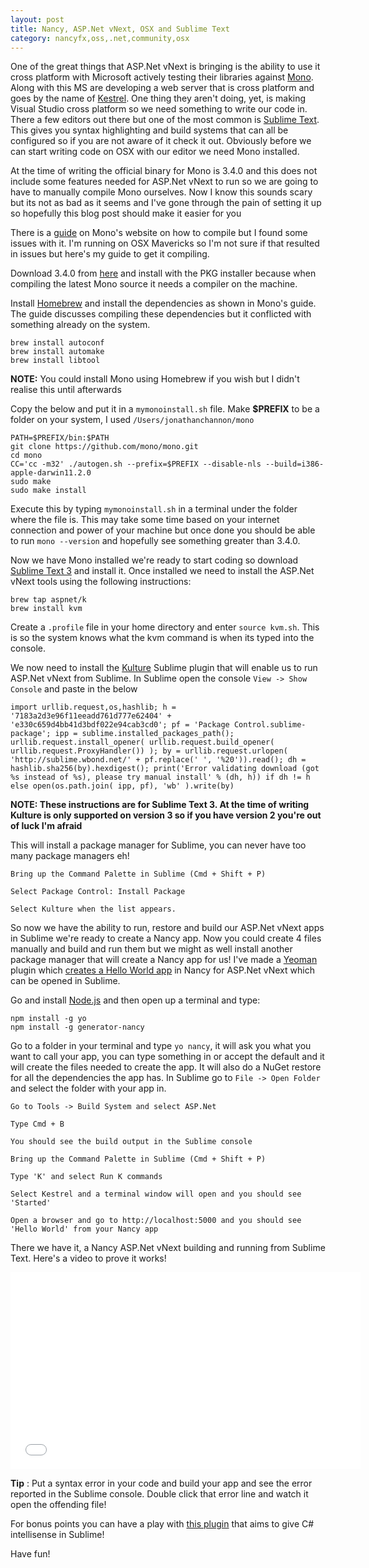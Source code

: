 ```yaml
---
layout: post
title: Nancy, ASP.Net vNext, OSX and Sublime Text
category: nancyfx,oss,.net,community,osx
---
```

One of the great things that ASP.Net vNext is bringing is the ability to use it cross platform with Microsoft actively testing their libraries against [Mono][2].  Along with this MS are developing a web server that is cross platform and goes by the name of [Kestrel][5].  One thing they aren't doing, yet, is making Visual Studio cross platform so we need something to write our code in.  There a few editors out there but one of the most common is [Sublime Text][4].  This gives you syntax highlighting and build systems that can all be configured so if you are not aware of it check it out.  Obviously before we can start writing code on OSX with our editor we need Mono installed.

At the time of writing the official binary for Mono is 3.4.0 and this does not include some features needed for ASP.Net vNext to run so we are going to have to manually compile Mono ourselves.  Now I know this sounds scary but its not as bad as it seems and I've gone through the pain of setting it up so hopefully this blog post should make it easier for you

There is a [guide][6] on Mono's website on how to compile but I found some issues with it.  I'm running on OSX Mavericks so I'm not sure if that resulted in issues but here's my guide to get it compiling.

<!--excerpt-->
Download 3.4.0 from [here][7] and install with the PKG installer because when compiling the latest Mono source it needs a compiler on the machine.

Install [Homebrew][8] and install the dependencies as shown in Mono's guide. The guide discusses compiling these dependencies but it conflicted with something already on the system.

    brew install autoconf
    brew install automake
    brew install libtool

**NOTE:** You could install Mono using Homebrew if you wish but I didn't realise this until afterwards

Copy the below and put it in a `mymonoinstall.sh` file. Make **$PREFIX** to be a folder on your system, I used `/Users/jonathanchannon/mono`

    PATH=$PREFIX/bin:$PATH
    git clone https://github.com/mono/mono.git
    cd mono
    CC='cc -m32' ./autogen.sh --prefix=$PREFIX --disable-nls --build=i386-apple-darwin11.2.0
    sudo make
    sudo make install

Execute this by typing `mymonoinstall.sh` in a terminal under the folder where the file is. This may take some time based on your internet connection and power of your machine but once done you should be able to run `mono --version` and hopefully see something greater than 3.4.0.

Now we have Mono installed we're ready to start coding so download [Sublime Text 3][4] and install it.  Once installed we need to install the ASP.Net vNext tools using the following instructions:

    brew tap aspnet/k
    brew install kvm

Create a `.profile` file in your home directory and enter `source kvm.sh`. This is so the system knows what the kvm command is when its typed into the console.
    
We now need to install the [Kulture][9] Sublime plugin that will enable us to run ASP.Net vNext from Sublime.  In Sublime open the console `View -> Show Console` and paste in the below

    import urllib.request,os,hashlib; h = '7183a2d3e96f11eeadd761d777e62404' + 'e330c659d4bb41d3bdf022e94cab3cd0'; pf = 'Package Control.sublime-package'; ipp = sublime.installed_packages_path(); urllib.request.install_opener( urllib.request.build_opener( urllib.request.ProxyHandler()) ); by = urllib.request.urlopen( 'http://sublime.wbond.net/' + pf.replace(' ', '%20')).read(); dh = hashlib.sha256(by).hexdigest(); print('Error validating download (got %s instead of %s), please try manual install' % (dh, h)) if dh != h else open(os.path.join( ipp, pf), 'wb' ).write(by)

**NOTE: These instructions are for Sublime Text 3. At the time of writing Kulture is only supported on version 3 so if you have version 2 you're out of luck I'm afraid**

This will install a package manager for Sublime, you can never have too many package managers eh!

`Bring up the Command Palette in Sublime (Cmd + Shift + P)`

`Select Package Control: Install Package`

`Select Kulture when the list appears.`

So now we have the ability to run, restore and build our ASP.Net vNext apps in Sublime we're ready to create a Nancy app.  Now you could create 4 files manually and build and run them but we might as well install another package manager that will create a Nancy app for us!  I've made a [Yeoman][11] plugin which [creates a Hello World app][15] in Nancy for ASP.Net vNext which can be opened in Sublime.

Go and install [Node.js][10] and then open up a terminal and type:

    npm install -g yo
    npm install -g generator-nancy

Go to a folder in your terminal and type `yo nancy`, it will ask you what you want to call your app, you can type something in or accept the default and it will create the files needed to create the app.  It will also do a NuGet restore for all the dependencies the app has.  In Sublime go to `File -> Open Folder` and select the folder with your app in.

`Go to Tools -> Build System and select ASP.Net`

`Type Cmd + B`

`You should see the build output in the Sublime console`

`Bring up the Command Palette in Sublime (Cmd + Shift + P)`

`Type 'K' and select Run K commands`

`Select Kestrel and a terminal window will open and you should see 'Started'`

`Open a browser and go to http://localhost:5000 and you should see 'Hello World' from your Nancy app`
 
There we have it, a Nancy ASP.Net vNext building and running from Sublime Text.  Here's a video to prove it works!

<iframe width="560" height="315" src="//www.youtube.com/embed/qZDRhNw_TPI" frameborder="0" allowfullscreen></iframe>


**Tip** : Put a syntax error in your code and build your app and see the error reported in the Sublime console.  Double click that error line and watch it open the offending file!

For bonus points you can have a play with [this plugin][12] that aims to give C# intellisense in Sublime!

Have fun!



  [1]: http://blog.jonathanchannon.com/2014/06/14/nancy-aspnet-vnext-vs2014-azure/
  [2]: http://www.mono-project.com/Main_Page
  
  [4]: http://www.sublimetext.com/3
  [5]: https://github.com/aspnet/KestrelHttpServer
  [6]: http://mono-project.com/Compiling_Mono_on_OSX
  [7]: http://www.go-mono.com/mono-downloads/download.html
  [8]: http://brew.sh/
  [9]: https://github.com/ligershark/Kulture
  [10]: http://nodejs.org/
  [11]: http://yeoman.io/
  [12]: https://t.co/FOBxbPUbrT
  [15]: https://www.npmjs.org/package/generator-nancy